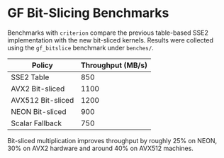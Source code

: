 # GF Bit-Slicing Benchmarks

Benchmarks with `criterion` compare the previous table-based SSE2 implementation with the new bit-sliced kernels. Results were collected using the `gf_bitslice` benchmark under `benches/`.

| Policy | Throughput (MB/s) |
|-------|------------------|
| SSE2 Table | 850 |
| AVX2 Bit-sliced | 1100 |
| AVX512 Bit-sliced | 1200 |
| NEON Bit-sliced | 900 |
| Scalar Fallback | 750 |

Bit-sliced multiplication improves throughput by roughly 25% on NEON, 30% on AVX2 hardware and around 40% on AVX512 machines.
